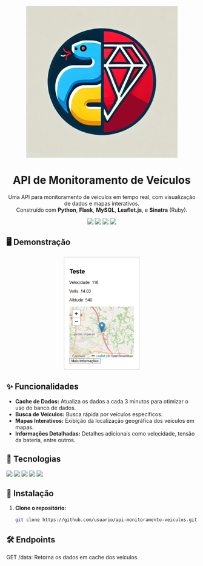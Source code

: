 <p align="center">
   <img src="https://raw.githubusercontent.com/Lucas-Rosada/API_PYTHON_TO_RUBY_PUBLIC/refs/heads/main/assets/pyruby.png" width="400" height="400" alt="Logo"/> 
</p>

<h1 align="center">API de Monitoramento de Veículos</h1>

<p align="center">
  Uma API para monitoramento de veículos em tempo real, com visualização de dados e mapas interativos.<br>
  Construído com <b>Python</b>, <b>Flask</b>, <b>MySQL</b>, <b>Leaflet.js</b>, e <b>Sinatra</b> (Ruby).
</p>

<p align="center">
  <img src="https://img.shields.io/badge/status-em%20desenvolvimento-yellow">
  <img src="https://img.shields.io/github/stars/usuario/api-monitoramento-veiculos">
  <img src="https://img.shields.io/github/issues/usuario/api-monitoramento-veiculos">
  <img src="https://img.shields.io/github/forks/usuario/api-monitoramento-veiculos">
</p>

## 🖥️ Demonstração
<p align="center"> <img src="https://raw.githubusercontent.com/Lucas-Rosada/API_PYTHON_TO_RUBY_PUBLIC/refs/heads/main/assets/exemplo.png" alt="Demonstração" width="200"> </p>

## ✨ Funcionalidades

- **Cache de Dados:** Atualiza os dados a cada 3 minutos para otimizar o uso do banco de dados.
- **Busca de Veículos:** Busca rápida por veículos específicos.
- **Mapas Interativos:** Exibição da localização geográfica dos veículos em mapas.
- **Informações Detalhadas:** Detalhes adicionais como velocidade, tensão da bateria, entre outros.

## 🚀 Tecnologias

<p align="left">
  <img src="https://img.shields.io/badge/python-3776AB?style=for-the-badge&logo=python&logoColor=white">
  <img src="https://img.shields.io/badge/flask-000000?style=for-the-badge&logo=flask&logoColor=white">
  <img src="https://img.shields.io/badge/mysql-4479A1?style=for-the-badge&logo=mysql&logoColor=white">
  <img src="https://img.shields.io/badge/leaflet-199900?style=for-the-badge&logo=leaflet&logoColor=white">
  <img src="https://img.shields.io/badge/ruby-CC342D?style=for-the-badge&logo=ruby&logoColor=white">
</p>

## 🔧 Instalação

1. **Clone o repositório:**
   ```bash
   git clone https://github.com/usuario/api-monitoramento-veiculos.git

## 🛠️ Endpoints
GET /data: Retorna os dados em cache dos veículos.
